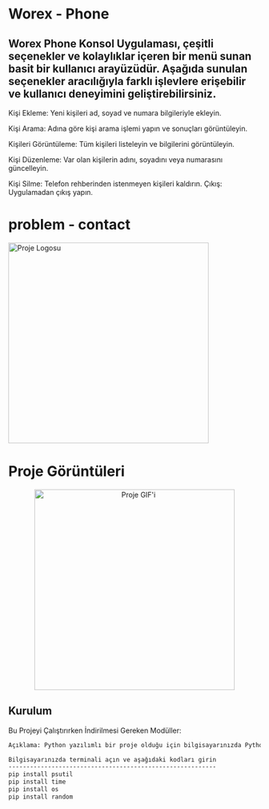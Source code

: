 <!-- Başlık -->
# Worex - Phone
<!-- Kısa Açıklama -->
Worex Phone Konsol Uygulaması, çeşitli seçenekler ve kolaylıklar içeren bir menü sunan basit bir kullanıcı arayüzüdür. Aşağıda sunulan seçenekler aracılığıyla farklı işlevlere erişebilir ve kullanıcı deneyimini geliştirebilirsiniz.
-------------------------------------------------------------------
Kişi Ekleme: Yeni kişileri ad, soyad ve numara bilgileriyle ekleyin.

Kişi Arama: Adına göre kişi arama işlemi yapın ve sonuçları görüntüleyin.

Kişileri Görüntüleme: Tüm kişileri listeleyin ve bilgilerini görüntüleyin.

Kişi Düzenleme: Var olan kişilerin adını, soyadını veya numarasını güncelleyin.

Kişi Silme: Telefon rehberinden istenmeyen kişileri kaldırın.
Çıkış: Uygulamadan çıkış yapın.

# problem - contact
<p align="left">
  <img src="https://i.hizliresim.com/oizit5v.png" alt="Proje Logosu" width="400">
</p>

#         Proje Görüntüleri
<p align="center">
  <img src="https://s13.gifyu.com/images/SjLe4.gif" alt="Proje GIF'i" width="400">
</p>


<!-- Kurulum -->
## Kurulum

Bu Projeyi Çalıştırırken İndirilmesi Gereken Modüller:

```bash
Açıklama: Python yazılımlı bir proje olduğu için bilgisayarınızda Python yüklü olması lazım.

Bilgisayarınızda terminali açın ve aşağıdaki kodları girin
----------------------------------------------------------
pip install psutil
pip install time
pip install os
pip install random

